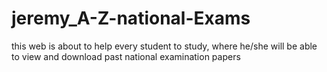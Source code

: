 # jeremy_A-Z-national-Exams
this web is about to help every student to study, where he/she will be able to view and download past national examination papers
